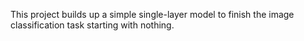 This project builds up a simple single-layer model to finish the image classification task starting with nothing.
